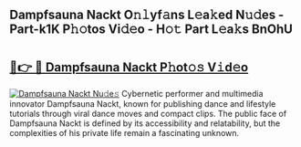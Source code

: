 ## Dampfsauna Nackt O𝚗𝚕yf𝚊ns L𝚎a𝚔ed N𝚞𝚍es - Part-k1K P𝚑𝚘tos Vi𝚍𝚎o - H𝚘𝚝 Part L𝚎a𝚔s BnOhU

# <h2><a href="http://kfd6ic6.oniu.top/?m=Dampfsauna+Nackt">🔗👉 🔴 Dampfsauna Nackt P𝚑ot𝚘𝚜 V𝚒d𝚎o</a></h2>

[![Dampfsauna Nackt Nu𝚍e𝚜](https://i.imgur.com/0qMVB7G.gif)](http://kfd6ic6.oniu.top/?m=Dampfsauna+Nackt)
Cybernetic performer and multimedia innovator Dampfsauna Nackt, known for publishing dance and lifestyle tutorials through viral dance moves and compact clips. The public face of Dampfsauna Nackt is defined by its accessibility and relatability, but the complexities of his private life remain a fascinating unknown.  
